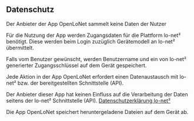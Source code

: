 ## Datenschutz
Der Anbieter der App OpenLoNet sammelt keine Daten der Nutzer

Für die Nutzung der App werden Zugangsdaten für die Plattform lo-net² benötigt. Diese werden beim Login zuzüglich Gerätemodell an lo-net² übermittelt.

Falls vom Benutzer gewünscht, werden Benutzername und ein von lo-net² generierter Zugangsschlüssel auf dem Gerät gespeichert.

Jede Aktion in der App OpenLoNet erfordert einen Datenaustausch mit lo-net² bzw. der bereitgestellten Schnittstelle (API).

Der Anbieter dieser App hat keinen Einfluss auf die Verarbeitung der Daten seitens der lo-net² Schnittstelle (API).
[Datenschutzerklärung lo-net²](https://www.lo-net2.de/wws/9.php#/wws/554809.php)

Die App OpenLoNet speichert heruntergeladene Dateien auf dem Gerät ab.
